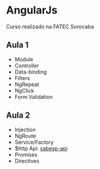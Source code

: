 # AngularJs

Curso realizado na FATEC Sorocaba

Aula 1
------
* Module
* Controller
* Data-binding
* Filters
* NgRepeat
* NgClick
* Form Validation

Aula 2
------
* Injection
* NgRoute
* Service/Factory
* $http Api: [sabesp-api](https://sabesp-api.herokuapp.com/v2/2015-01-01)
* Promises
* Directives
